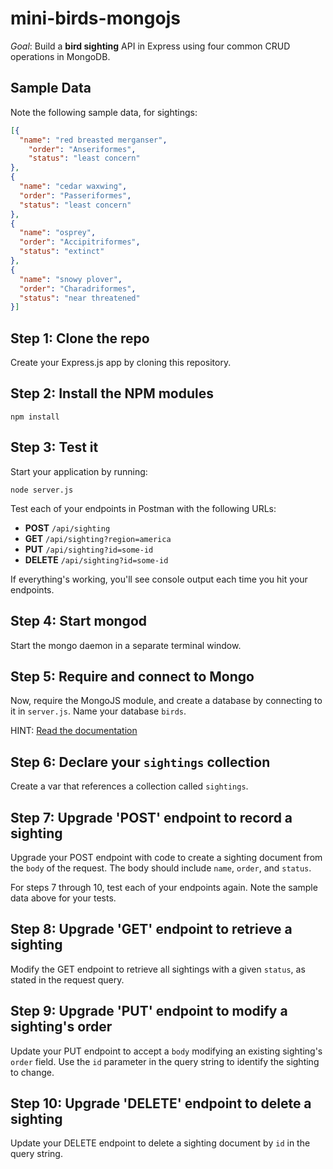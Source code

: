 # mini-birds-mongojs
 
_Goal_: Build a **bird sighting** API in Express using four common CRUD operations in MongoDB.

## Sample Data

Note the following sample data, for sightings:

```json
[{
  "name": "red breasted merganser", 
    "order": "Anseriformes", 
    "status": "least concern"
},
{
  "name": "cedar waxwing", 
  "order": "Passeriformes", 
  "status": "least concern"
},
{
  "name": "osprey", 
  "order": "Accipitriformes",
  "status": "extinct"
},
{
  "name": "snowy plover", 
  "order": "Charadriformes", 
  "status": "near threatened"
}]
```

## Step 1: Clone the repo

Create your Express.js app by cloning this repository.

## Step 2: Install the NPM modules

```
npm install
```

## Step 3: Test it

Start your application by running:
 
```
node server.js
```

Test each of your endpoints in Postman with the following URLs:

* **POST** `/api/sighting`
* **GET** `/api/sighting?region=america`
* **PUT** `/api/sighting?id=some-id`
* **DELETE** `/api/sighting?id=some-id`

If everything's working, you'll see console output each time you hit your endpoints.

## Step 4: Start mongod

Start the mongo daemon in a separate terminal window.

## Step 5: Require and connect to Mongo

Now, require the MongoJS module, and create a database by connecting to it in `server.js`. Name your database `birds`.

HINT: [Read the documentation](https://github.com/mafintosh/mongojs)

## Step 6: Declare your `sightings` collection

Create a var that references a collection called `sightings`.

## Step 7: Upgrade 'POST' endpoint to record a sighting

Upgrade your POST endpoint with code to create a sighting document from the `body` of the request. The body should include `name`, `order`, and `status`.

For steps 7 through 10, test each of your endpoints again. Note the sample data above for your tests.

## Step 8: Upgrade 'GET' endpoint to retrieve a sighting

Modify the GET endpoint to retrieve all sightings with a given `status`, as stated in the request query.

## Step 9: Upgrade 'PUT' endpoint to modify a sighting's order

Update your PUT endpoint to accept a `body` modifying an existing sighting's `order` field. Use the `id` parameter in the query string to identify the sighting to change.

## Step 10: Upgrade 'DELETE' endpoint to delete a sighting

Update your DELETE endpoint to delete a sighting document by `id` in the query string.
